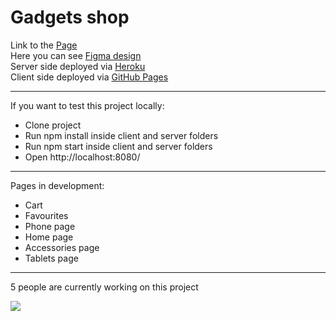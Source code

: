 # Gadgets shop

Link to the [Page](https://funnyteamname.github.io/productCatalog/)\
Here you can see [Figma design](https://www.figma.com/file/BUusqCIMAWALqfBahnyIiH/Phone-catalog-(V2)-Original-Dark?node-id=0%3A1)\
Server side deployed via [Heroku](https://www.heroku.com)\
Client side deployed via [GitHub Pages](https://pages.github.com)

<hr />

If you want to test this project locally:
  - Clone project
  - Run npm install inside client and server folders
  - Run npm start inside client and server folders
  - Open http://localhost:8080/

<hr />

Pages in development:
  - Cart
  - Favourites
  - Phone page
  - Home page
  - Accessories page
  - Tablets page

<hr />

5 people are currently working on this project

<img src="https://render.fineartamerica.com/images/rendered/default/greeting-card/images/artworkimages/medium/3/may-the-force-be-with-you-classic-version-dafydd-jones-transparent.png?&targetx=-47&targety=51&imagewidth=795&imageheight=394&modelwidth=700&modelheight=500&backgroundcolor=000000&orientation=0"/>

